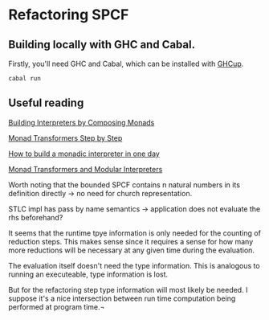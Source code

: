 # Refactoring SPCF

## Building locally with GHC and Cabal.
Firstly, you'll need GHC and Cabal, which can be installed with [GHCup](https://www.haskell.org/ghcup/install/).

```shell
cabal run
```

## Useful reading
[Building Interpreters by Composing Monads](https://citeseerx.ist.psu.edu/viewdoc/summary?doi=10.1.1.46.9009)

[Monad Transformers Step by Step](http://patryshev.com/books/Transformers.pdf)

[How to build a monadic interpreter in one day](https://wiki.haskell.org/wikiupload/c/c6/ICMI45-paper-en.pdf)

[Monad Transformers and Modular Interpreters](http://web.cecs.pdx.edu/%7Empj/pubs/modinterp.html)



Worth noting that the bounded SPCF contains n natural numbers in its definition directly -> no need for church representation.


STLC impl has pass by name semantics -> application does not evaluate the rhs beforehand?


It seems that the runtime tpye information is only needed for the counting of reduction steps. This makes sense since it requires a sense for how many more reductions will be necessary at any given time during the evaluation.


The evaluation itself doesn't need the type information. This is analogous to running an executeable, type information is lost.

But for the refactoring step type information will most likely be needed. I suppose it's a nice intersection between run time computation being performed at program time.¬